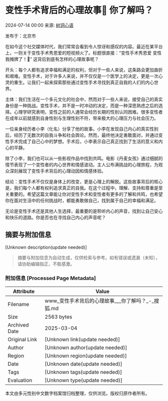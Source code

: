# 变性手术背后的心理故事🤪 你了解吗？

2024-07-14 00:00 来源: [树洞心语](https://www.sohu.com/a/m.sohu.com?spm=smpc.content-abroad.content.1.1737546644308psChesl)

发布于：北京市

在如今这个社交媒体时代，我们常常会看到令人惊讶和感叹的内容。最近在某平台上，一则关于变性手术秀恩爱的短视频火了。标题很直接：“变性手术秀恩爱 变性 我摊牌了！🤪” 这背后到底有怎样的心理故事呢？

开头：每个人都有追求幸福和满足的权利，但对于一些人来说，这条路会更加曲折和艰难。变性手术，对于许多人来说，并不仅仅是一个医学上的决定，更是一次心灵的重生。让我们一起来探索那些通过变性手术寻找到真正自我的人们的内心世界。

主体：我们生活在一个多元文化的社会中，然而对于一些人来说，接受自己的真实身份是一种挑战。变性手术，并不是一时冲动的决定，而是一种深思熟虑之后的选择。心理学研究表明，变性之前的人通常会经历长期的性别认同困难。很多变性者在成年以前就感到自身性别与生理性别不符，带来极大的心理压力与社会压力。

一位亲身经历者小李（化名）分享了他的故事。小李在发现自己内心的真实性别后，经历了无数次的自我斗争和社会舆论。然而，最终他决定勇敢面对，并通过变性手术完成了自己心中的梦想。手术后，小李表示自己真正找到了生活的意义和内心的平静。

除了小李，我们也可以从一些影视作品中找到共鸣。电影《丹麦女孩》通过细腻的情节表现了一个变性者的内心世界和情感波动。主人公布满挑战的心理旅程，为观众深刻展现了变性手术背后的心理动因和情感体验。

结论：变性手术不仅仅是身体上的改变，更是心理上的解脱。这些故事背后的核心是，我们每个人都有权利追求真正的自我。在这个过程中，理解、支持和尊重是至关重要的。希望这篇文章能让你对变性手术和变性者有更多的了解和共鸣，也希望你在面对生活中的任何挑战时，都能勇敢做自己，找到属于自己的幸福和满足。

无论是变性手术还是其他人生选择，最重要的是聆听内心的声音，找到让自己安心和快乐的道路。你是否也在寻找自己内心的声音呢？
<!-- tcd_original_link https://www.sohu.com/a/793147776_122004014 -->


## 摘要与附加信息

<!-- tcd_abstract -->
[Unknown description(update needed)]
<!-- tcd_abstract_end -->

> 摘要与附加信息为自动生成，仅供检索与参考。如有错误或遗漏（未知），请协助编辑指正，不胜感激。

### 附加信息 [Processed Page Metadata]

| Attribute       | Value                                  |
|-----------------|----------------------------------------|
| Filename        | www_变性手术背后的心理故事___你了解吗？_-_搜狐.md                             |
| Size            | 2563 bytes                           |
| Archived Date   | 2025-03-04                             |
| Original Link   | [Unknown link(update needed)]                       |
| Author          | [Unknown author(update needed)]                               |
| Region          | [Unknown region(update needed)]                               |
| Date            | [Unknown date(update needed)]                                 |
| Tags            | [Unknown tags(update needed)]                                 |
| Evaluation            | [Unknown type(update needed)]                                 |
<!-- tcd_table_end -->

本文由多元性别中文数字档案馆归档整理，仅供浏览。版权归原作者所有。
